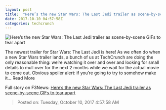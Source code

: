 ```yaml
---
layout: post
title:  "Here’s the new Star Wars: The Last Jedi trailer as scene-by-scene GIFs to tear apart"
date: 2017-10-10 04:57:58Z
categories: techcrunch
---
```


![Here’s the new Star Wars: The Last Jedi trailer as scene-by-scene GIFs to tear apart](https://tctechcrunch2011.files.wordpress.com/2017/10/header.png?w=764&h=400&crop=1)

The newest trailer for Star Wars: The Last Jedi is here! As we often do when a new Star Wars trailer lands, a bunch of us at TechCrunch are doing the only reasonable thing: we’re watching it over and over and looking for small details to mull over for the next 2 months while we wait for the actual movie to come out. Obvious spoiler alert: if you’re going to try to somehow make it… Read More


Full story on F3News: [Here’s the new Star Wars: The Last Jedi trailer as scene-by-scene GIFs to tear apart](http://www.f3nws.com/n/m2TRkG)

> Posted on: Tuesday, October 10, 2017 4:57:58 AM
